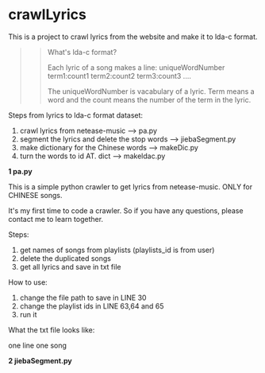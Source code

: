 # crawlLyrics

This is a project to crawl lyrics from the website and make it to lda-c format.

>>What's lda-c format?
>>
>>Each lyric of a song makes a line: uniqueWordNumber term1:count1 term2:count2 term3:count3 ....
>>
>>The uniqueWordNumber is vacabulary of a lyric. Term means a word and the count means the number of the term in the lyric.

Steps from lyrics to lda-c format dataset:
1. crawl lyrics from netease-music --> pa.py
2. segment the lyrics and delete the stop words --> jiebaSegment.py
3. make dictionary for the Chinese words --> makeDic.py
4. turn the words to id AT. dict --> makeldac.py


**1 pa.py**

This is a simple python crawler to get lyrics from netease-music. 
ONLY for CHINESE songs.

It's my first time to code a crawler. So if you have any questions, please contact me to learn together.


Steps:
1. get names of songs from playlists (playlists_id is from user)
2. delete the duplicated songs
3. get all lyrics and save in txt file

How to use:
1. change the file path to save in LINE 30
2. change the playlist ids in LINE 63,64 and 65
3. run it

What the txt file looks like:

 one line one song

**2 jiebaSegment.py**
